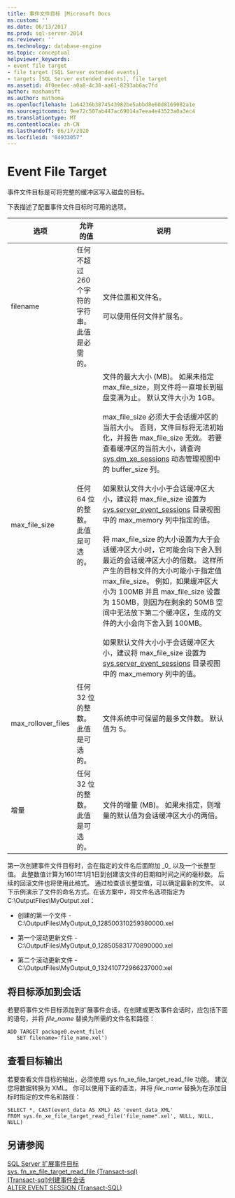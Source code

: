 ```yaml
---
title: 事件文件目标 |Microsoft Docs
ms.custom: ''
ms.date: 06/13/2017
ms.prod: sql-server-2014
ms.reviewer: ''
ms.technology: database-engine
ms.topic: conceptual
helpviewer_keywords:
- event file target
- file target [SQL Server extended events]
- targets [SQL Server extended events], file target
ms.assetid: 4f0ee6ec-a0a8-4c38-aa61-8293ab6ac7fd
author: mashamsft
ms.author: mathoma
ms.openlocfilehash: 1a64236b3874543982be5abbd8e60d8169082a1e
ms.sourcegitcommit: 9ee72c507ab447ac69014a7eea4e43523a0a3ec4
ms.translationtype: MT
ms.contentlocale: zh-CN
ms.lasthandoff: 06/17/2020
ms.locfileid: "84933057"
---
```

# <a name="event-file-target"></a>Event File Target
  事件文件目标是可将完整的缓冲区写入磁盘的目标。  
  
 下表描述了配置事件文件目标时可用的选项。  
  
|选项|允许的值|说明|  
|------------|--------------------|-----------------|  
|filename|任何不超过 260 个字符的字符串。 此值是必需的。|文件位置和文件名。<br /><br /> 可以使用任何文件扩展名。|  
|max_file_size|任何 64 位的整数。 此值是可选的。|文件的最大大小 (MB)。 如果未指定 max_file_size，则文件将一直增长到磁盘变满为止。 默认文件大小为 1GB。<br /><br /> max_file_size 必须大于会话缓冲区的当前大小。 否则，文件目标将无法初始化，并报告 max_file_size 无效。 若要查看缓冲区的当前大小，请查询 [sys.dm_xe_sessions](/sql/relational-databases/system-dynamic-management-views/sys-dm-xe-sessions-transact-sql) 动态管理视图中的 buffer_size 列。<br /><br /> 如果默认文件大小小于会话缓冲区大小，建议将 max_file_size 设置为 [sys.server_event_sessions](/sql/relational-databases/system-catalog-views/sys-server-event-sessions-transact-sql) 目录视图中的 max_memory 列中指定的值。<br /><br /> 将 max_file_size 的大小设置为大于会话缓冲区大小时，它可能会向下舍入到最近的会话缓冲区大小的倍数。 这样所产生的目标文件的大小可能小于指定值 max_file_size。 例如，如果缓冲区大小为 100MB 并且 max_file_size 设置为 150MB，则因为在剩余的 50MB 空间中无法放下第二个缓冲区，生成的文件的大小会向下舍入到 100MB。<br /><br /> 如果默认文件大小小于会话缓冲区大小，建议将 max_file_size 设置为 [sys.server_event_sessions](/sql/relational-databases/system-catalog-views/sys-server-event-sessions-transact-sql) 目录视图中的 max_memory 列中的值。|  
|max_rollover_files|任何 32 位的整数。 此值是可选的。|文件系统中可保留的最多文件数。 默认值为 5。|  
|增量|任何 32 位的整数。 此值是可选的。|文件的增量 (MB)。 如果未指定，则增量的默认值为会话缓冲区大小的两倍。|  
  
 第一次创建事件文件目标时，会在指定的文件名后面附加 _0\_ 以及一个长整型值。 此整数值计算为1601年1月1日到创建该文件的日期和时间之间的毫秒数。 后续的回滚文件也将使用此格式。 通过检查该长整型值，可以确定最新的文件。 以下示例演示了文件的命名方式。在该方案中，将文件名选项指定为 C:\OutputFiles\MyOutput.xel：  
  
-   创建的第一个文件 - C:\OutputFiles\MyOutput_0_128500310259380000.xel  
  
-   第一个滚动更新文件 - C:\OutputFiles\MyOutput_0_128505831770890000.xel  
  
-   第二个滚动更新文件 - C:\OutputFiles\MyOutput_0_132410772966237000.xel  
  
## <a name="adding-the-target-to-a-session"></a>将目标添加到会话  
 若要将事件文件目标添加到扩展事件会话，在创建或更改事件会话时，应包括下面的语句，并将 *file_name* 替换为所需的文件名和路径：  
  
```  
ADD TARGET package0.event_file(  
   SET filename='file_name.xel')  
```  
  
## <a name="reviewing-the-target-output"></a>查看目标输出  
 若要查看文件目标的输出，必须使用 sys.fn_xe_file_target_read_file 功能。 建议您将数据转换为 XML。 你可以使用下面的语法，并将 *file_name* 替换为在添加目标时指定的文件名和路径：  
  
```  
SELECT *, CAST(event_data AS XML) AS 'event_data_XML'  
FROM sys.fn_xe_file_target_read_file('file_name*.xel', NULL, NULL, NULL)  
```  
  
## <a name="see-also"></a>另请参阅  
 [SQL Server 扩展事件目标](../../2014/database-engine/sql-server-extended-events-targets.md)   
 [sys. fn_xe_file_target_read_file &#40;Transact-sql&#41;](/sql/relational-databases/system-functions/sys-fn-xe-file-target-read-file-transact-sql)   
 [&#40;Transact-sql&#41;创建事件会话](/sql/t-sql/statements/create-event-session-transact-sql)   
 [ALTER EVENT SESSION (Transact-SQL)](/sql/t-sql/statements/alter-event-session-transact-sql)  
  
  
